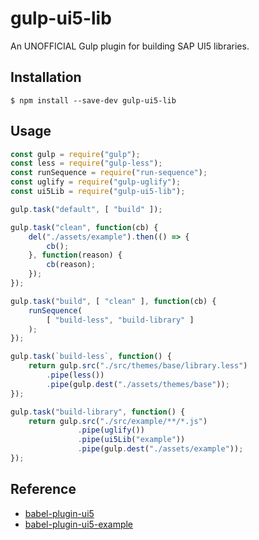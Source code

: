 # gulp-ui5-lib
An UNOFFICIAL Gulp plugin for building SAP UI5 libraries.


## Installation
```
$ npm install --save-dev gulp-ui5-lib
```

## Usage
```js
const gulp = require("gulp");
const less = require("gulp-less");
const runSequence = require("run-sequence");
const uglify = require("gulp-uglify");
const ui5Lib = require("gulp-ui5-lib");

gulp.task("default", [ "build" ]);

gulp.task("clean", function(cb) {
    del("./assets/example").then(() => {
        cb();
    }, function(reason) {
        cb(reason);
    });
});

gulp.task("build", [ "clean" ], function(cb) {
    runSequence(
        [ "build-less", "build-library" ]
    );
});

gulp.task(`build-less`, function() {
    return gulp.src("./src/themes/base/library.less")
        .pipe(less())
        .pipe(gulp.dest("./assets/themes/base"));
});

gulp.task("build-library", function() {
    return gulp.src("./src/example/**/*.js")
               .pipe(uglify())
               .pipe(ui5Lib("example"))
               .pipe(gulp.dest("./assets/example"));
});
```

## Reference
+ [babel-plugin-ui5](https://github.com/MagicCube/babel-plugin-ui5)
+ [babel-plugin-ui5-example](https://github.com/MagicCube/babel-plugin-ui5-example)
